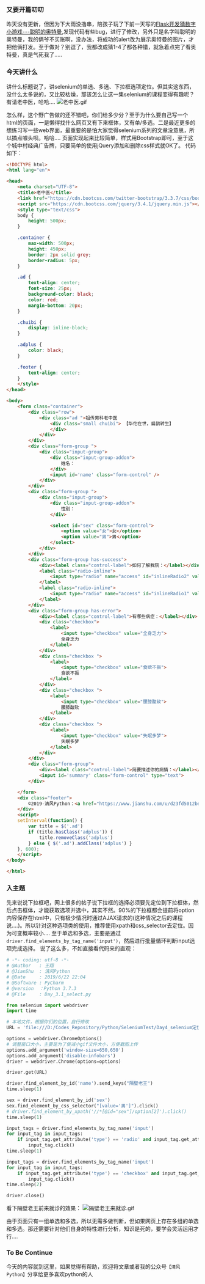 ### 又要开篇叨叨
昨天没有更新，但因为下大雨没撸串，陪孩子玩了下前一天写的[Flask开发猜数字小游戏---聪明的奥特曼](https://www.jianshu.com/p/87eb0529857d),发现代码有些bug，进行了修改，另外只是名字叫聪明的奥特曼，我的俩爷不买账啊，没办法，将成功的alert改为展示奥特曼的图片，才把他俩打发。至于做对？别逗了，我都改成猜1-4了都各种错，就急着点完了看奥特曼，真是气死我了.....

### 今天讲什么
讲什么标题说了，讲selenium的单选、多选、下拉框选项定位。但其实这东西，没什么太多说的，又比较枯燥，那该怎么让这一集selenium的课程变得有趣呢？有请老中医，哈哈....
![老中医.gif](images/老中医.gif)

怎么样，这个野广告做的还不错吧，你们给多少分？至于为什么要自己写一个html的页面，一是懒得找什么网页又有下来框体，又有单/多选。二是最近更多的想练习写一些web界面，最重要的是怕大家觉得selenium系列的文章没意思，所以搞点噱头呗。哈哈....
页面实现起来比较简单，样式用Bootstrap即可，至于这个城中村经典广告牌，只要简单的使用jQuery添加和删除css样式就OK了。
代码如下：
```html
<!DOCTYPE html>
<html lang="en">

<head>
    <meta charset="UTF-8">
    <title>老中医</title>
    <link href="https://cdn.bootcss.com/twitter-bootstrap/3.3.7/css/bootstrap.min.css" rel="stylesheet">
    <script src="https://cdn.bootcss.com/jquery/3.4.1/jquery.min.js"></script>
    <style type="text/css">
    body {
        height: 500px;
    }

    .container {
        max-width: 500px;
        height: 450px;
        border: 2px solid grey;
        border-radius: 5px;
    }

    .ad {
        text-align: center;
        font-size: 25px;
        background-color: black;
        color: red;
        margin-bottom: 20px;
    }

    .chuibi {
        display: inline-block;
    }

    .adplus {
        color: black;
    }

    .footer {
        text-align: center;
    }
    </style>
</head>

<body>
    <form class="container">
        <div class="row">
            <div class="ad ">祖传男科老中医
                <div class="small chuibi"> 【华佗在世，扁鹊转生】
                </div>
            </div>
        </div>
        <div class="form-group ">
            <div class="input-group">
                <div class="input-group-addon">
                    姓名：
                </div>
                <input id='name' class="form-control" />
            </div>
        </div>
        <div class="form-group ">
            <div class="input-group">
                <div class="input-group-addon">
                    性别：
                </div>

                <select id="sex" class="form-control">
                    <option value="女">女</option>
                    <option value="男">男</option>
                </select>
            </div>
        </div>
        <div class="form-group has-success">
            <div><label class="control-label">如何了解我院：</label></div>
            <label class="radio-inline">
                <input type="radio" name="access" id="inlineRadio2" value="朋友介绍"> 朋友介绍
            </label>
            <label class="radio-inline">
                <input type="radio" name="access" id="inlineRadio1" value="野广告">野广告
            </label>
        </div>
        <div class="form-group has-error">
            <div><label class="control-label">有哪些病症：</label></div>
            <div class="checkbox">
                <label>
                    <input type="checkbox" value="全身乏力">
                    全身乏力
                </label>
            </div>
            <div class="checkbox ">
                <label>
                    <input type="checkbox" value="食欲不振">
                    食欲不振
                </label>
            </div>
            <div class="checkbox ">
                <label>
                    <input type="checkbox" value="腰膝酸软">
                    腰膝酸软
                </label>
            </div>
            <div class="checkbox ">
                <label>
                    <input type="checkbox" value="失眠多梦">
                    失眠多梦
                </label>
            </div>
        </div>
        <div class="form-group">
            <div><label class="control-label">简要描述你的病情：</label></div>
            <input id='summary' class="form-control" type="text">
        </div>

    </form>
    <div class="footer">
        ©2019-清风Python：<a href="https://www.jianshu.com/u/d23fd5012bed">联系我们</a>
    </div>
    <script>
    setInterval(function() {
        var title = $('.ad')
        if (title.hasClass('adplus')) {
            title.removeClass('adplus')
        } else { $('.ad').addClass('adplus') }
    }, 600);
    </script>
</body>

</html>
```
### 入主题
先来说说下拉框吧，网上很多的帖子说下拉框的选择必须要先定位到下拉框体，然后点击框体，才能获取选项并选中，其实不然。90%的下拉框都会提前将option内容保存在html中，只有极少情况时通过AJAX请求的(这种情况之后的课程说....)。所以针对这种选项类的使用，推荐使用xpath和css_selector去定位。因为可变概率较小....
至于单选和多选，主要是通过`driver.find_elements_by_tag_name('input')`，然后进行批量循环判断input选项完成选择。
说了这么多，不如直接看代码来的直观：
```python
# -*- coding: utf-8 -*-
# @Author   : 王翔
# @JianShu  : 清风Python
# @Date     : 2019/6/22 22:04
# @Software : PyCharm
# @version  ：Python 3.7.3
# @File     : Day_3.1_select.py

from selenium import webdriver
import time

# 本地文件，根据你们的位置，自行修改
URL = 'file:///D:/Codes_Repository/Python/SeleniumTest/Day4_selenium定位下拉框/index.html'

options = webdriver.ChromeOptions()
# 调整窗口大小，主要是为了使减小gif文件大小，方便截图上传
options.add_argument('window-size=650,650')
options.add_argument('disable-infobars')
driver = webdriver.Chrome(options=options)

driver.get(URL)

driver.find_element_by_id('name').send_keys("隔壁老王")
time.sleep(1)

sex = driver.find_element_by_id('sex')
sex.find_element_by_css_selector("[value='男']").click()
# driver.find_element_by_xpath('//*[@id="sex"]/option[2]').click()
time.sleep(1)

input_tags = driver.find_elements_by_tag_name('input')
for input_tag in input_tags:
    if input_tag.get_attribute('type') == 'radio' and input_tag.get_attribute('value') == '野广告':
        input_tag.click()
time.sleep(1)

input_tags = driver.find_elements_by_tag_name('input')
for input_tag in input_tags:
    if input_tag.get_attribute('type') == 'checkbox' and input_tag.get_attribute('value') != '腰膝酸软':
        input_tag.click()
time.sleep(2)

driver.close()
```
看下隔壁老王前来就诊的效果：
![隔壁老王来就诊.gif](images/隔壁老王来就诊.gif)

由于页面只有一组单选和多选，所以无需多做判断，但如果网页上存在多组的单选和多选。那还需要针对他们自身的特性进行分析，知识是死的，要学会灵活运用才行....

### To Be Continue
今天的内容就到这里，如果觉得有帮助，欢迎将文章或者我的公众号`【清风Python】`分享给更多喜欢python的人